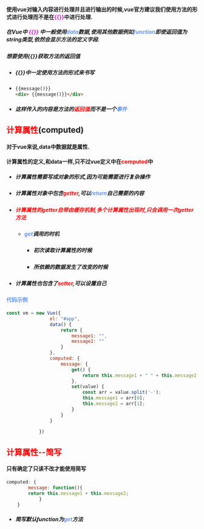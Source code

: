 

#### 使用vue对输入内容进行处理并且进行输出的时候,vue官方建议我们使用方法的形式进行处理而不是在<font color='fuchsia'>{{}}</font>中进行处理.





##### 在Vue中 <font color='fuchsia'>{{}} </font> 中一般使用<font color='cornflowerblue'>data</font>数据,使用其他数据例如<font color='cornflowerblue'>function</font>即使返回值为string类型,依然会显示方法的定义字段.

##### 想要使用{{}}获取方法的返回值

- ##### {{}}中一定使用方法的形式来书写

- ```html
  {{message()}}
  <div> {{message()}}</div>
  ```

- ##### 这样传入的内容是方法的<font color='red'>返回值</font>而不是一个<font color='cornflowerblue'>事件</font> 





## <font color='red'>计算属性</font>(computed)

#### 	对于vue来说,data中数据就是属性.

#### 	计算属性的定义,和data一样,只不过vue定义中在<font color='red'>computed</font>中

- ##### 计算属性需要写成对象的形式,因为可能需要进行复杂操作

- ##### 计算属性对象中包含<font color='red'>getter</font>,可以<font color='cornflowerblue'>return</font>自己需要的内容

- ##### <font color='red'>计算属性的getter自带由缓存机制,多个计算属性出现时,只会调用一次getter方法</font> 

  - ##### <font color='cornflowerblue'>get</font>调用的时机

    - ##### 初次读取计算属性的时候

    - ##### 所依赖的数据发生了改变的时候

- ##### 计算属性也包含了<font color='red'>setter</font>,可以设置自己



#### <font color='cornflowerblue'>代码示例</font>

```js
const vm = new Vue({
				el: "#app",
				data() {
					return {
						message1: "",
						message2: ""
					}
				},
				computed: {
					message: {
						get() {											//get方法
							return this.message1 + " " + this.message2;
						},
						set(value) {									//set方法
							const arr = value.split('-');
							this.message1 = arr[0];
							this.message2 = arr[1];
						}
					}
				}

			})
```















## <font color='red'>计算属性--简写</font>

#### 	只有确定了只读不改才能使用简写

```js
computed: {
		message: function(){
		return this.message1 + this.message2;
			}
	}
```

- ##### 简写默认function为<font color='cornflowerblue'>get</font>方法 




